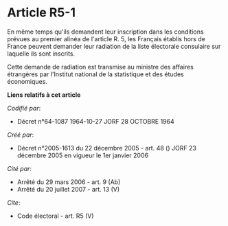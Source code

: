 # Article R5-1

En même temps qu'ils demandent leur inscription dans les conditions prévues au premier alinéa de l'article R. 5, les Français
établis hors de France peuvent demander leur radiation de la liste électorale consulaire sur laquelle ils sont inscrits. 

Cette demande de radiation est transmise au ministre des affaires étrangères par l'Institut national de la statistique et des
études économiques.

**Liens relatifs à cet article**

_Codifié par_:

  - Décret n°64-1087 1964-10-27 JORF 28 OCTOBRE 1964

_Créé par_:

  - Décret n°2005-1613 du 22 décembre 2005 - art. 48 () JORF 23 décembre 2005 en vigueur le 1er janvier 2006

_Cité par_:

  - Arrêté du 29 mars 2006 - art. 9 (Ab)
  - Arrêté du 20 juillet 2007 - art. 13 (V)

_Cite_:

  - Code électoral - art. R5 (V)

